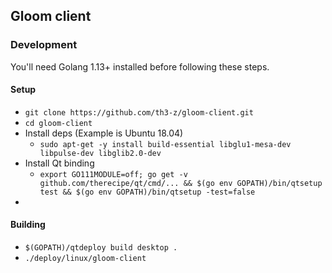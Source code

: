 Gloom client
------------


### Development

You'll need Golang 1.13+ installed before following these steps.

#### Setup

* `git clone https://github.com/th3-z/gloom-client.git`
* `cd gloom-client`
* Install deps (Example is Ubuntu 18.04)
    - `sudo apt-get -y install build-essential libglu1-mesa-dev libpulse-dev libglib2.0-dev`
* Install Qt binding
    - `export GO111MODULE=off; go get -v github.com/therecipe/qt/cmd/... && $(go env GOPATH)/bin/qtsetup test && $(go env GOPATH)/bin/qtsetup -test=false`
*

#### Building

* `$(GOPATH)/qtdeploy build desktop .`
* `./deploy/linux/gloom-client`
